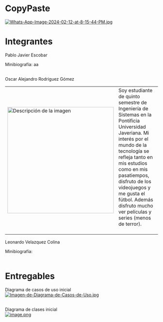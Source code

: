 # CopyPaste
[![Whats-App-Image-2024-02-12-at-8-15-44-PM.jpg](https://i.postimg.cc/59L0D3Wm/Whats-App-Image-2024-02-12-at-8-15-44-PM.jpg)](https://postimg.cc/MXZqQ1Tc)

# Integrantes
Pablo Javier Escobar <br>

Minibiografía: aa<br><br>


Oscar Alejandro Rodriguez Gómez<br>
<table>
  <tr>
    <td>
      <a href="https://postimg.cc/qzkhgtfQ">
        <img src="https://i.postimg.cc/wj1hYf83/image.png" width="350" alt="Descripción de la imagen">
      </a>
    </td>
    <td>
      Soy estudiante de quinto semestre de Ingeniería de Sistemas en la Pontificia Universidad Javeriana. Mi interés por el mundo de la tecnología se refleja tanto en mis estudios como en mis pasatiempos, disfruto de los videojuegos y me gusta el fútbol. Además disfruto mucho ver películas y series (menos de terror). <br><br>
    </td>
  </tr>
</table>


Leonardo Velazquez Colina<br>

Minibiografía: <br><br>

# Entregables
Diagrama de casos de uso inicial<br>
[![Imagen-de-Diagrama-de-Casos-de-Uso.jpg](https://i.postimg.cc/TY6XzWgF/Imagen-de-Diagrama-de-Casos-de-Uso.jpg)](https://postimg.cc/bd3Mbr69)<br><br>


Diagrama de clases inicial<br>
[![image.png](https://i.postimg.cc/DzxsJcwG/image.png)](https://postimg.cc/McjXgVRZ)<br><br>


